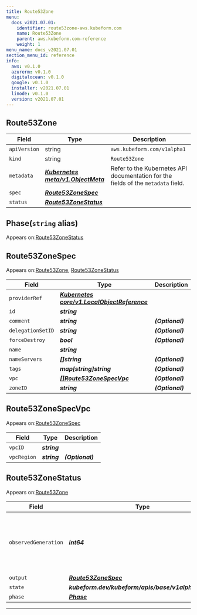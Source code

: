 ```yaml
---
title: Route53Zone
menu:
  docs_v2021.07.01:
    identifier: route53zone-aws.kubeform.com
    name: Route53Zone
    parent: aws.kubeform.com-reference
    weight: 1
menu_name: docs_v2021.07.01
section_menu_id: reference
info:
  aws: v0.1.0
  azurerm: v0.1.0
  digitalocean: v0.1.0
  google: v0.1.0
  installer: v2021.07.01
  linode: v0.1.0
  version: v2021.07.01
---
```


## Route53Zone
| Field | Type | Description |
| ------ | ----- | ----------- |
| `apiVersion` | string | `aws.kubeform.com/v1alpha1` |
|    `kind` | string | `Route53Zone` |
| `metadata` | ***[Kubernetes meta/v1.ObjectMeta](https://v1-18.docs.kubernetes.io/docs/reference/generated/kubernetes-api/v1.18/#objectmeta-v1-meta)***|Refer to the Kubernetes API documentation for the fields of the `metadata` field.|
| `spec` | ***[Route53ZoneSpec](#route53zonespec)***||
| `status` | ***[Route53ZoneStatus](#route53zonestatus)***||
## Phase(`string` alias)

Appears on:[Route53ZoneStatus](#route53zonestatus)

## Route53ZoneSpec

Appears on:[Route53Zone](#route53zone), [Route53ZoneStatus](#route53zonestatus)

| Field | Type | Description |
| ------ | ----- | ----------- |
| `providerRef` | ***[Kubernetes core/v1.LocalObjectReference](https://v1-18.docs.kubernetes.io/docs/reference/generated/kubernetes-api/v1.18/#localobjectreference-v1-core)***||
| `id` | ***string***||
| `comment` | ***string***| ***(Optional)*** |
| `delegationSetID` | ***string***| ***(Optional)*** |
| `forceDestroy` | ***bool***| ***(Optional)*** |
| `name` | ***string***||
| `nameServers` | ***[]string***| ***(Optional)*** |
| `tags` | ***map[string]string***| ***(Optional)*** |
| `vpc` | ***[[]Route53ZoneSpecVpc](#route53zonespecvpc)***| ***(Optional)*** |
| `zoneID` | ***string***| ***(Optional)*** |
## Route53ZoneSpecVpc

Appears on:[Route53ZoneSpec](#route53zonespec)

| Field | Type | Description |
| ------ | ----- | ----------- |
| `vpcID` | ***string***||
| `vpcRegion` | ***string***| ***(Optional)*** |
## Route53ZoneStatus

Appears on:[Route53Zone](#route53zone)

| Field | Type | Description |
| ------ | ----- | ----------- |
| `observedGeneration` | ***int64***| ***(Optional)*** Resource generation, which is updated on mutation by the API Server.|
| `output` | ***[Route53ZoneSpec](#route53zonespec)***| ***(Optional)*** |
| `state` | ***kubeform.dev/kubeform/apis/base/v1alpha1.State***| ***(Optional)*** |
| `phase` | ***[Phase](#phase)***| ***(Optional)*** |
---
